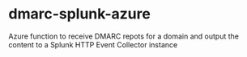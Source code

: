 # dmarc-splunk-azure
Azure function to receive DMARC repots for a domain and output the content to a Splunk HTTP Event Collector instance
